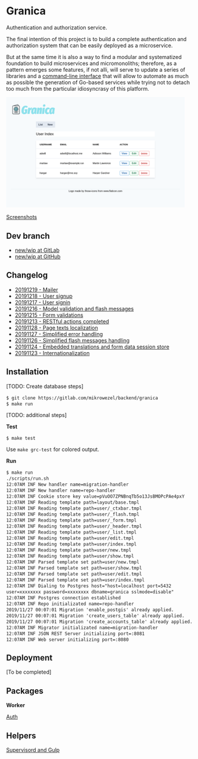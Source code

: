 # Granica

Authentication and authorization service.

The final intention of this project is to build a complete authentication and authorization system that can be easily deployed as a microservice.

But at the same time it is also a way to find a modular and systematized foundation to build microservices and micromonoliths; therefore, as a pattern emerges some features, if not alli, will serve to update a series of libraries and a [command-line interface](https://gitlab.com/mikrowezel/backend/cli) that will allow to automate as much as possible the generation of Go-based services while trying not to detach too much from the particular idiosyncrasy of this platform.

<img src="docs/img/users_index.png" width="480">

[Screenshots](docs/screenshots.md)

## Dev branch

- [new/wip at GitLab](https://gitlab.com/mikrowezel/backend/granica/tree/new/wip)
- [new/wip at GitHub](https://github.com/adrianpk/granica/tree/new/wip)

## Changelog

- [20191219 - Mailer](/docs/changelog.md#20191219)
- [20191218 - User signup](/docs/changelog.md#20191218)
- [20191217 - User signin](/docs/changelog.md#20191217)
- [20191216 - Model validation and flash messages](/docs/changelog.md#20191216)
- [20191215 - Form validations](/docs/changelog.md#20191215)
- [20191213 - RESTful actions completed](/docs/changelog.md#20191213)
- [20191128 - Page texts localization](/docs/changelog.md#20191128)
- [20191127 - Simplified error handling](/docs/changelog.md#20191127)
- [20191126 - Simplified flash messages handling](/docs/changelog.md#20191126)
- [20191124 - Embedded translations and form data session store](/docs/changelog.md#20191124)
- [20191123 - Internationalization](/docs/changelog.md#20191123)

## Installation

[TODO: Create database steps]

```shell
$ git clone https://gitlab.com/mikrowezel/backend/granica
$ make run
```

[TODO: additional steps]

**Test**

```shell
$ make test
```

Use `make grc-test` for colored output.

**Run**

```shell
$ make run
./scripts/run.sh
12:07AM INF New handler name=migration-handler
12:07AM INF New handler name=repo-handler
12:07AM INF Cookie store key value=pVuOO7ZPNBnqTb5o13JsBMOPcPAe4pxY
12:07AM INF Reading template path=layout/base.tmpl
12:07AM INF Reading template path=user/_ctxbar.tmpl
12:07AM INF Reading template path=user/_flash.tmpl
12:07AM INF Reading template path=user/_form.tmpl
12:07AM INF Reading template path=user/_header.tmpl
12:07AM INF Reading template path=user/_list.tmpl
12:07AM INF Reading template path=user/edit.tmpl
12:07AM INF Reading template path=user/index.tmpl
12:07AM INF Reading template path=user/new.tmpl
12:07AM INF Reading template path=user/show.tmpl
12:07AM INF Parsed template set path=user/new.tmpl
12:07AM INF Parsed template set path=user/show.tmpl
12:07AM INF Parsed template set path=user/edit.tmpl
12:07AM INF Parsed template set path=user/index.tmpl
12:07AM INF Dialing to Postgres host="host=localhost port=5432 user=xxxxxxxx password=xxxxxxxx dbname=granica sslmode=disable"
12:07AM INF Postgres connection established
12:07AM INF Repo initializated name=repo-handler
2019/11/27 00:07:01 Migration 'enable_postgis' already applied.
2019/11/27 00:07:01 Migration 'create_users_table' already applied.
2019/11/27 00:07:01 Migration 'create_accounts_table' already applied.
12:07AM INF Migrator initializated name=migration-handler
12:07AM INF JSON REST Server initializing port=:8081
12:07AM INF Web server initializing port=:8080
```

## Deployment

[To be completed]

## Packages

**Worker**

[Auth](pkg/auth/readme.md)

## Helpers

[Supervisord and Gulp](docs/draft/helpers.md)
